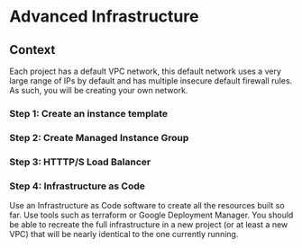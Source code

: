 # Advanced Infrastructure

## Context

Each project has a default VPC network, this default network uses a very large range of IPs by default and has multiple insecure default firewall rules. As such, you will be creating your own network.

### Step 1: Create an instance template



### Step 2: Create Managed Instance Group



### Step 3: HTTTP/S Load Balancer


### Step 4: Infrastructure as Code

Use an Infrastructure as Code software to create all the resources built so far. Use tools such as terraform or Google Deployment Manager. You should be able to recreate the full infrastructure in a new project (or at least a new VPC) that will be nearly identical to the one currently running.
